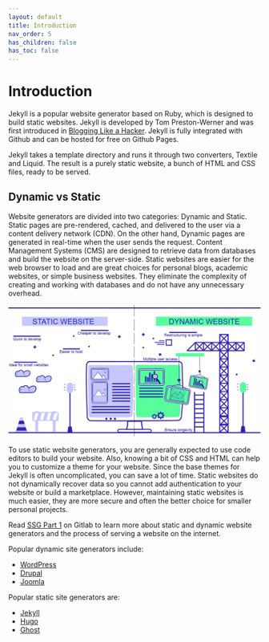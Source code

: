 ```yaml
---
layout: default
title: Introduction
nav_order: 5
has_children: false
has_toc: false
---
```


# Introduction

Jekyll is a popular website generator based on Ruby, which is designed to build static websites. Jekyll is developed by Tom Preston-Werner and was first introduced in [Blogging Like a Hacker](https://tom.preston-werner.com/2008/11/17/blogging-like-a-hacker.html). Jekyll is fully integrated with Github and can be hosted for free on Github Pages. 

Jekyll takes a template directory and runs it through two converters, Textile and Liquid. The result is a purely static website, a bunch of HTML and CSS files, ready to be served. 

## Dynamic vs Static

Website generators are divided into two categories: Dynamic and Static. Static pages are pre-rendered, cached, and delivered to the user via a content delivery network (CDN). On the other hand, Dynamic pages are generated in real-time when the user sends the request. Content Management Systems (CMS) are designed to retrieve data from databases and build the website on the server-side. Static websites are easier for the web browser to load and are great choices for personal blogs, academic websites, or simple business websites. They eliminate the complexity of creating and working with databases and do not have any unnecessary overhead.

![Dynamic vs Static Website](../slides/figures/static_dynamic.jpeg)

To use static website generators, you are generally expected to use code editors to build your website. Also, knowing a bit of CSS and HTML can help you to customize a theme for your website. Since the base themes for Jekyll is often uncomplicated, you can save a lot of time. Static websites do not dynamically recover data so you cannot add authentication to your website or build a marketplace. However, maintaining static websites is much easier, they are more secure and often the better choice for smaller personal projects.

Read [SSG Part 1](https://about.gitlab.com/blog/2016/06/03/ssg-overview-gitlab-pages-part-1-dynamic-x-static/) on Gitlab to learn more about static and dynamic website generators and the process of serving a website on the internet.

Popular dynamic site generators include:

- [WordPress](https://wordpress.com/)
- [Drupal](https://www.drupal.org/)
- [Joomla](https://www.joomla.ca/)

Popular static site generators are:

- [Jekyll](https://jekyllrb.com/)
- [Hugo](https://gohugo.io/)
- [Ghost](https://ghost.org/)